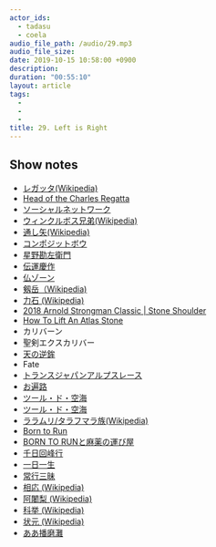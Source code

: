 ```yaml
---
actor_ids:
  - tadasu
  - coela
audio_file_path: /audio/29.mp3
audio_file_size: 
date: 2019-10-15 10:58:00 +0900
description: 
duration: "00:55:10"
layout: article
tags: 
  - 
  - 
  - 
title: 29. Left is Right
---
```


## Show notes
- [レガッタ(Wikipedia)](https://ja.wikipedia.org/wiki/%E3%83%AC%E3%82%AC%E3%83%83%E3%82%BF)
- [Head of the Charles Regatta](https://www.hocr.org/)
- [ソーシャルネットワーク](https://www.amazon.co.jp/%E3%82%BD%E3%83%BC%E3%82%B7%E3%83%A3%E3%83%AB%E3%83%BB%E3%83%8D%E3%83%83%E3%83%88%E3%83%AF%E3%83%BC%E3%82%AF-DVD-%E3%82%B8%E3%82%A7%E3%82%B7%E3%83%BC%E3%83%BB%E3%82%A2%E3%82%A4%E3%82%BC%E3%83%B3%E3%83%90%E3%83%BC/dp/B005YWUMG6)
- [ウィンクルボス兄弟(Wikipedia)](https://en.wikipedia.org/wiki/Cameron_Winklevoss)
- [通し矢(Wikipedia)](https://ja.wikipedia.org/wiki/%E9%80%9A%E3%81%97%E7%9F%A2)
- [コンポジットボウ](https://www.amazon.co.jp/%E3%83%8E%E3%83%BC%E3%83%96%E3%83%A9%E3%83%B3%E3%83%89-WW-COMBOW01-%E3%82%B3%E3%83%B3%E3%83%9D%E3%82%B8%E3%83%83%E3%83%88%E3%83%9C%E3%82%A6-%E3%83%A2%E3%83%B3%E3%82%B4%E3%83%AB%E5%BC%93-%E3%83%9B%E3%83%AF%E3%82%A4%E3%83%88-%E3%80%90%E6%B2%96%E7%B8%84%E3%83%BB%E9%9B%A2%E5%B3%B6%E7%99%BA%E9%80%81%E4%B8%8D%E5%8F%AF%E3%80%91/dp/B01G2WFT5U)
- [星野勘左衛門](http://soutairoku.com/01_soutai/06-5_ho/03-2_si/hosino_kanzaemon/hosino_kanzaemon.html)
- [伝運慶作](https://blogs.yahoo.co.jp/ohukurosan11/67301241.html)
- [仏ゾーン](https://www.amazon.co.jp/%E4%BB%8F%E3%82%BE%E3%83%BC%E3%83%B3-1-%E3%82%B8%E3%83%A3%E3%83%B3%E3%83%97%E3%83%BB%E3%82%B3%E3%83%9F%E3%83%83%E3%82%AF%E3%82%B9-%E6%AD%A6%E4%BA%95-%E5%AE%8F%E4%B9%8B/dp/4088723066)
- [剱岳（Wikipedia)](https://ja.wikipedia.org/wiki/%E5%89%B1%E5%B2%B3)
- [力石 (Wikipedia)](https://ja.wikipedia.org/wiki/%E5%8A%9B%E7%9F%B3)
- [2018 Arnold Strongman Classic | Stone Shoulder](https://www.youtube.com/watch?v=AC8sm9h8lGw)
- [How To Lift An Atlas Stone](https://www.youtube.com/watch?v=LZCm3mU2GhE)
- カリバーン
- 聖剣エクスカリバー
- [天の逆鉾](http://sazma.jp/2017/05/18/764/)
- Fate
- [トランスジャパンアルプスレース](http://www.tjar.jp/)
- [お遍路](https://shikoku-tourism.com/feature/henro/top)
- [ツール・ド・空海](kechigan.blog58.fc2.com)
- [ツール・ド・空海](https://eco-and-health.at.webry.info/201203/article_4.html)
- [ララムリ/タラフマラ族(Wikipedia)](https://ja.wikipedia.org/wiki/%E3%82%BF%E3%83%A9%E3%83%95%E3%83%9E%E3%83%A9%E6%97%8F)
- [Born to Run](https://www.amazon.co.jp/BORN-RUN-%E8%B5%B0%E3%82%8B%E3%81%9F%E3%82%81%E3%81%AB%E7%94%9F%E3%81%BE%E3%82%8C%E3%81%9F-%E3%82%A6%E3%83%AB%E3%83%88%E3%83%A9%E3%83%A9%E3%83%B3%E3%83%8A%E3%83%BCVS%E4%BA%BA%E9%A1%9E%E6%9C%80%E5%BC%B7%E3%81%AE%E2%80%9C%E8%B5%B0%E3%82%8B%E6%B0%91%E6%97%8F-%E3%82%AF%E3%83%AA%E3%82%B9%E3%83%88%E3%83%95%E3%82%A1%E3%83%BC%E3%83%BB%E3%83%9E%E3%82%AF%E3%83%89%E3%82%A5%E3%83%BC%E3%82%AC%E3%83%AB/dp/4140814144/)
- [BORN TO RUNと麻薬の運び屋](http://web.archive.org/web/20131016100217/http://the-world-is-yours.hatenablog.jp/entry/2013/10/14/234410)
- [千日回峰行](https://ja.wikipedia.org/wiki/%E5%8D%83%E6%97%A5%E5%9B%9E%E5%B3%B0%E8%A1%8C_(%E6%AF%94%E5%8F%A1%E5%B1%B1))
- [一日一生](https://www.amazon.co.jp/%E4%B8%80%E6%97%A5%E4%B8%80%E7%94%9F-%E6%9C%9D%E6%97%A5%E6%96%B0%E6%9B%B8-%E5%A4%A9%E5%8F%B0%E5%AE%97%E5%A4%A7%E9%98%BF%E9%97%8D%E6%A2%A8-%E9%85%92%E4%BA%95-%E9%9B%84%E5%93%89/dp/4022732385)
- [常行三昧](https://kotobank.jp/word/%E5%B8%B8%E8%A1%8C%E4%B8%89%E6%98%A7-79019)
- [相応 (Wikipedia)](https://ja.wikipedia.org/wiki/%E7%9B%B8%E5%BF%9C_(%E5%83%A7))
- [阿闍梨 (Wikipedia)](https://ja.wikipedia.org/wiki/%E9%98%BF%E9%97%8D%E6%A2%A8)
- [科挙 (Wikipedia)](https://ja.wikipedia.org/wiki/%E7%A7%91%E6%8C%99)
- [状元 (Wikipedia)](https://ja.wikipedia.org/wiki/%E7%8A%B6%E5%85%83)
- [ああ播磨灘](https://www.amazon.co.jp/%E3%81%82%E3%81%82%E6%92%AD%E7%A3%A8%E7%81%98%EF%BC%88%EF%BC%91%EF%BC%89-%E3%83%A2%E3%83%BC%E3%83%8B%E3%83%B3%E3%82%B0%E3%82%B3%E3%83%9F%E3%83%83%E3%82%AF%E3%82%B9-%E3%81%95%E3%81%A0%E3%82%84%E3%81%99%E5%9C%AD-ebook/dp/B00A2MCM1Q)
